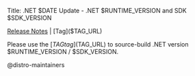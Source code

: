 <!-- This file is a template for a GitHub Discussion. 
The line prefixed by 'Title:' will be submitted as the title of the discussion, and the rest of the file will be submitted as the body. -->
Title: .NET $DATE Update - .NET $RUNTIME_VERSION and SDK $SDK_VERSION

[Release Notes]($RELEASE_NOTES_URL) | [Tag]($TAG_URL)

Please use the [$TAG tag]($TAG_URL) to source-build .NET version $RUNTIME_VERSION / $SDK_VERSION.

@distro-maintainers